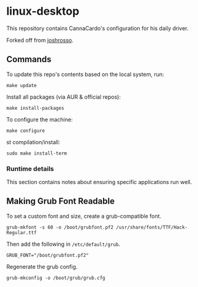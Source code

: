 # linux-desktop

This repository contains CannaCardo's
configuration for his daily driver.

Forked off from [joshrosso](https://twitter.com/joshrosso).

## Commands

To update this repo's contents based on the local system, run:

```
make update
```

Install all packages (via AUR & official repos):

```
make install-packages
```

To configure the machine:

```
make configure
```

st compilation/install:

```
sudo make install-term
```

### Runtime details

This section contains notes about ensuring specific applications run well.

## Making Grub Font Readable

To set a custom font and size, create a grub-compatible font.

```
grub-mkfont -s 60 -o /boot/grubfont.pf2 /usr/share/fonts/TTF/Hack-Regular.ttf
```

Then add the following in `/etc/default/grub`.

```
GRUB_FONT="/boot/grubfont.pf2"
```

Regenerate the grub config.

```
grub-mkconfig -o /boot/grub/grub.cfg
```
